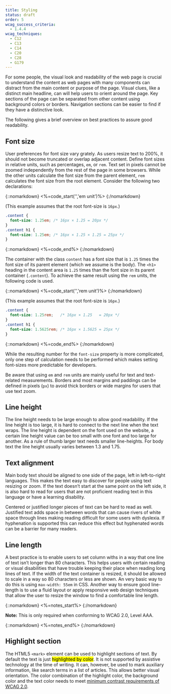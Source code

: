 ```yaml
---
title: Styling
status: draft
order: 5
wcag_success_criteria:
  - 1.4.4
wcag_techniques:
  - C12
  - C13
  - C14
  - C20
  - C28
  - G179
---
```


For some people, the visual look and readability of the web page is crucial to understand the content as web pages with many components can distract from the main content or purpose of the page. Visual clues, like a distinct main headline, can will help users to orient around the page. Key sections of the page can be separated from other content using background colors or borders. Navigation sections can be easier to find if they have a distinctive look.

The following gives a brief overview on best practices to assure good readability.

## Font size

User preferences for font size vary grately. As users resize text to 200%, it should not become truncated or overlap adjacent content. Define font sizes in relative units, such as percentages, `em`, or `rem`. Text set in pixels  cannot be zoomed independently from the rest of the page in some browsers. While the other units calculate the font size from the parent element, `rem` calculates the font size from the root element. Consider the following two declarations:

{::nomarkdown}
<%=code_start('','em unit')%>
{:/nomarkdown}

(This example assumes that the root font-size is `16px`.)

~~~css
.content {
  font-size: 1.25em; /* 16px × 1.25 = 20px */
}
.content h1 {
  font-size: 1.25em; /* 16px × 1.25 × 1.25 = 25px */
}
~~~

{::nomarkdown}
<%=code_end%>
{:/nomarkdown}

The container with the class `content` has a font size that is `1.25` times the font size of its parent element (which we assume is the body). The `<h1>` heading in the content area is `1.25` times than the font size in its parent container (`.content`). To achieve the same result using the `rem` units, the following code is used.

{::nomarkdown}
<%=code_start('','rem unit')%>
{:/nomarkdown}

(This example assumes that the root font-size is `16px`.)

~~~css
.content {
  font-size: 1.25rem;   /* 16px × 1.25   = 20px */
}
.content h1 {
  font-size: 1.5625rem; /* 16px × 1.5625 = 25px */
}
~~~

{::nomarkdown}
<%=code_end%>
{:/nomarkdown}

While the resulting number for the `font-size` property is more complicated, only one step of calculation needs to be performed which makes setting font-sizes more predictable for developers.

Be aware that using `em` and `rem` units are mainly useful for text and text-related measurements. Borders and most margins and paddings can be defined in pixels (`px`) to avoid thick borders or wide margins for users that use text zoom.

## Line height

The line height needs to be large enough to allow good readability. If the line height is too large, it is hard to connect to the next line when the text wraps. The line height is dependent on the font used on the website, a certain line height value can be too small with one font and too large for another. As a rule of thumb larger text needs smaller line-heights. For body text the line height usually varies between 1.3 and 1.75.

## Text alignment

Main body text should be aligned to one side of the page, left in left-to-right languages. This makes the text easy to discover for people using text resizing or zoom. If the text doesn’t start at the same point on the left side, it is also hard to read for users that are not proficient reading text in this language or have a learning disability.

Centered or justified longer pieces of text can be hard to read as well. Justified text adds space in between words that can cause rivers of white space through lines making reading difficult for some users with dyslexia. If hyphenation is supported this can reduce this effect but hyphenated words can be a barrier for many readers.

## Line length

A best practice is to enable users to set column withs in a way that one line of text isn’t longer than 80 characters. This helps users with certain reading or visual disabilities that have trouble keeping their place when reading long lines of text. If the width of the text container is resized, it should be allowed to scale in a way so 80 characters or less are shown. An very basic way to do this is using `max-width: 55em` in CSS. Another way to ensure good line-length is to use a fluid layout or apply responsive web design techniques that allow the user to resize the window to find a comfortable line length.

{::nomarkdown}
<%=notes_start%>
{:/nomarkdown}

**Note:** This is only required when conforming to WCAG 2.0, Level AAA.

{::nomarkdown}
<%=notes_end%>
{:/nomarkdown}

## Highlight section

The HTML5 `<mark>` element can be used to highlight sections of text. By default the text is just <mark>highlighted by color</mark>. It is not supported by assistive technology at the time of writing. It can, however, be used to mark auxiliary information, like search terms in a list of articles. This allows better visual orientation. The color combination of the highlight color, the background color and the text color needs to meet <a href="/WAI/WCAG20/quickref/#qr-visual-audio-contrast-contrast">minimum contrast requirements of WCAG 2.0</a>.